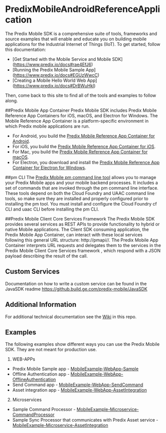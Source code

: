# PredixMobileAndroidReferenceApplication

The Predix Mobile SDK is a comprehensive suite of tools, frameworks and source examples that will enable and educate you on building mobile applications for the Industrial Internet of Things (IIoT). To get started, follow this documentation:
* [Get Started with the Mobile Service and Mobile SDK] (https://www.predix.io/docs#rae4EfJ6) 
* [Running the Predix Mobile Sample App] (https://www.predix.io/docs#EGUzWwcC)
* [Creating a Mobile Hello World Web App] (https://www.predix.io/docs#DrBWuHkl) 

Then, come back to this site to find all of the tools and examples to follow along.

##Predix Mobile App Container
Predix Mobile SDK includes Predix Mobile Reference App Containers for iOS, macOS, and Electron for Windows.  The Mobile Reference App Container is a platform-specific environment in which Predix mobile applications are run. 
* For Android, you build the [Predix Mobile Reference App Container for Android](https://github.com/PredixDev/PredixMobileAndroidSampleApplication). 
* For iOS, you build the [Predix Mobile Reference App Container for iOS](https://github.com/PredixDev/PredixMobileiOS).
* For Mac, you build the [Predix Mobile Reference App Container for macOS](https://github.com/PredixDev/PredixMobileMacOS).
* For Electron, you download and install the [Predix Mobile Reference App Container for Electron for Windows](https://github.com/PredixDev/PredixMobileElectron/releases).

##pm CLI
The [Predix Mobile pm command line tool](https://github.com/PredixDev/predix-mobile-cli) allows you to manage your Predix Mobile apps and your mobile backend processes. It includes a set of commands that are invoked through the pm command line interface. These tools depend on both the Cloud Foundry and UAAC command line tools, so make sure they are installed and properly configured prior to installing the pm tool. You must install and configure the Cloud Foundry cf CLI and uaac CLI before installing the pm CLI.

##Predix Mobile Client Core Services Framework
The Predix Mobile SDK provides several services as REST APIs to provide functionality to hybrid or native Mobile applications. The Client SDK consuming application, the Predix Mobile App Container, can interact with these local services following this general URL structure: http://pmapi//<parameters>.
The Predix Mobile App Container interprets URL requests and delegates them to the services in the Predix Mobile Client Core Services framework , which respond with a JSON payload describing the result of the call. 

## Custom Services
Documentation on how to write a custom service can be found in the JavaSDK readme https://github.build.ge.com/predix-mobile/JavaSDK

## Additional Information
For additional technical documentation see the [Wiki](../../wiki) in this repo.

## Examples

The following examples show different ways you can use the Predix Mobile SDK. They are not meant for production use.

1. WEB-APPs
  * Predix Mobile Sample app - [MobileExample-WebApp-Sample](https://github.com/PredixDev/MobileExample-WebApp-Sample)  
  * Offline Authentication app - [MobileExample-WebApp-OfflineAuthentication](https://github.com/PredixDev/MobileExample-WebApp-OfflineAuthentication)  
  * Send Command app - [MobileExample-WebApp-SendCommand](https://github.com/PredixDev/MobileExample-WebApp-SendCommand)  
  * Asset integration app -  [MobileExample-WebApp-AssetIntegration](https://github.com/PredixDev/MobileExample-WebApp-AssetIntegration)  

2. Microservices
  * Sample Command Processor - [MobileExample-Microservice-CommandProcessor](https://github.com/PredixDev/MobileExample-Microservice-CommandProcessor)  
  * Sample Sync Processor that communicates with Predix Asset service - [MobileExample-Microservice-AssetIntegration](https://github.com/PredixDev/MobileExample-Microservice-AssetIntegration)  



